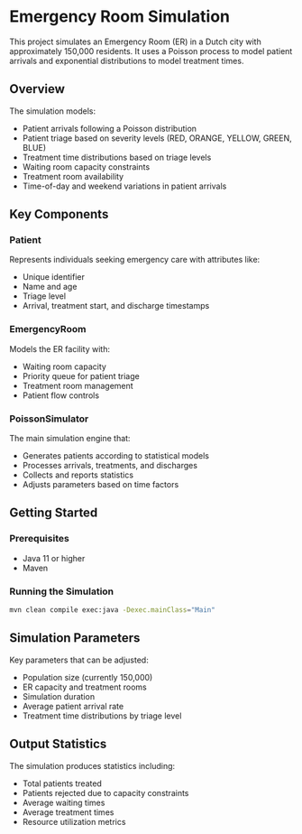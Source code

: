 # Emergency Room Simulation

This project simulates an Emergency Room (ER) in a Dutch city with approximately 150,000 residents. It uses a Poisson process to model patient arrivals and exponential distributions to model treatment times.

## Overview

The simulation models:
- Patient arrivals following a Poisson distribution
- Patient triage based on severity levels (RED, ORANGE, YELLOW, GREEN, BLUE)
- Treatment time distributions based on triage levels
- Waiting room capacity constraints
- Treatment room availability
- Time-of-day and weekend variations in patient arrivals

## Key Components

### Patient
Represents individuals seeking emergency care with attributes like:
- Unique identifier
- Name and age
- Triage level
- Arrival, treatment start, and discharge timestamps

### EmergencyRoom
Models the ER facility with:
- Waiting room capacity
- Priority queue for patient triage
- Treatment room management
- Patient flow controls

### PoissonSimulator
The main simulation engine that:
- Generates patients according to statistical models
- Processes arrivals, treatments, and discharges
- Collects and reports statistics
- Adjusts parameters based on time factors

## Getting Started

### Prerequisites
- Java 11 or higher
- Maven

### Running the Simulation
```bash
mvn clean compile exec:java -Dexec.mainClass="Main"
```

## Simulation Parameters

Key parameters that can be adjusted:
- Population size (currently 150,000)
- ER capacity and treatment rooms
- Simulation duration
- Average patient arrival rate
- Treatment time distributions by triage level

## Output Statistics

The simulation produces statistics including:
- Total patients treated
- Patients rejected due to capacity constraints
- Average waiting times
- Average treatment times
- Resource utilization metrics
